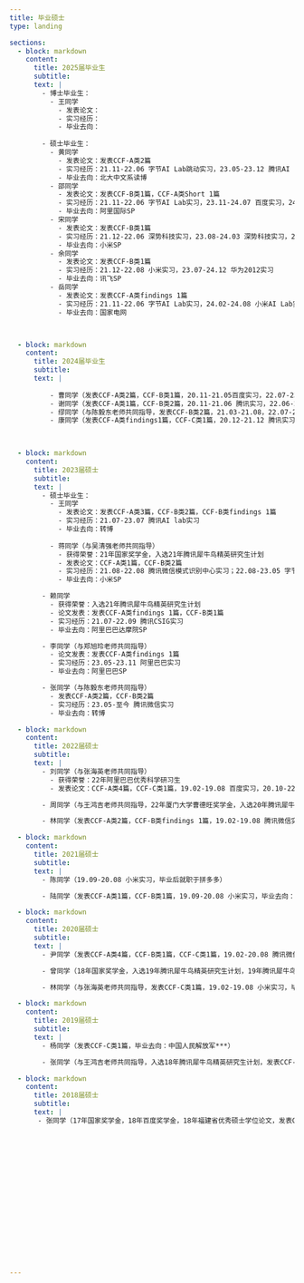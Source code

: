 ```yaml
---
title: 毕业硕士
type: landing

sections:
  - block: markdown
    content:
      title: 2025届毕业生
      subtitle:
      text: |
        - 博士毕业生：
          - 王同学
            - 发表论文：
            - 实习经历：
            - 毕业去向：
         
        - 硕士毕业生：
          - 黄同学
            - 发表论文：发表CCF-A类2篇
            - 实习经历：21.11-22.06 字节AI Lab跳动实习，23.05-23.12 腾讯AI Lab实习，24.03-25.04 vivo实习；曾获美团北斗计划、理想汽车“理想+”计划，
            - 毕业去向：北大中文系读博
          - 邵同学
            - 发表论文：发表CCF-B类1篇，CCF-A类Short 1篇
            - 实习经历：21.11-22.06 字节AI Lab实习，23.11-24.07 百度实习，24.07-24.12 阿里国际实习
            - 毕业去向：阿里国际SP
          - 宋同学
            - 发表论文：发表CCF-B类1篇
            - 实习经历：21.12-22.06 深势科技实习，23.08-24.03 深势科技实习，24.03-24.12 小米AI Lab实习
            - 毕业去向：小米SP
          - 余同学
            - 发表论文：发表CCF-B类1篇
            - 实习经历：21.12-22.08 小米实习，23.07-24.12 华为2012实习
            - 毕业去向：讯飞SP
          - 岳同学
            - 发表论文：发表CCF-A类findings 1篇
            - 实习经历：21.11-22.06 字节AI Lab实习，24.02-24.08 小米AI Lab实习
            - 毕业去向：国家电网



  - block: markdown
    content:
      title: 2024届毕业生
      subtitle:
      text: |
        
          - 曹同学（发表CCF-A类2篇，CCF-B类1篇，20.11-21.05百度实习，22.07-23.07 阿里达摩院实习，23.07-24.02 字节跳动实习，毕业去向：网易SSP）
          - 谢同学（发表CCF-A类1篇，CCF-B类2篇，20.11-21.06 腾讯实习，22.06-24.05 阿里达摩院实习，毕业去向：交通银行管培生）
          - 缪同学（与陈毅东老师共同指导，发表CCF-B类2篇，21.03-21.08，22.07-23.09 小米AI Lab实习，毕业去向：理想汽车"理想+"计划）
          - 康同学（发表CCF-A类findings1篇，CCF-C类1篇，20.12-21.12 腾讯实习；22.07-24.02 字节AI Lab实习，毕业去向：字节SP）
        


  - block: markdown
    content:
      title: 2023届硕士
      subtitle:
      text: |
        - 硕士毕业生：
          - 王同学
            - 发表论文：发表CCF-A类3篇，CCF-B类2篇，CCF-B类findings 1篇
            - 实习经历：21.07-23.07 腾讯AI lab实习
            - 毕业去向：转博
        
          - 蒋同学（与吴清强老师共同指导）
            - 获得荣誉：21年国家奖学金，入选21年腾讯犀牛鸟精英研究生计划
            - 发表论文：CCF-A类1篇，CCF-B类2篇
            - 实习经历：21.08-22.08 腾讯微信模式识别中心实习；22.08-23.05 字节跳动AI Lab实习
            - 毕业去向：小米SP

        - 赖同学
          - 获得荣誉：入选21年腾讯犀牛鸟精英研究生计划
          - 论文发表：发表CCF-A类findings 1篇，CCF-B类1篇
          - 实习经历：21.07-22.09 腾讯CSIG实习
          - 毕业去向：阿里巴巴达摩院SP

        - 李同学（与郑旭玲老师共同指导）
          - 论文发表：发表CCF-A类findings 1篇
          - 实习经历：23.05-23.11 阿里巴巴实习
          - 毕业去向：阿里巴巴SP

        - 张同学（与陈毅东老师共同指导）
          - 发表CCF-A类2篇，CCF-B类2篇
          - 实习经历：23.05-至今 腾讯微信实习
          - 毕业去向：转博

  - block: markdown
    content:
      title: 2022届硕士
      subtitle:
      text: |
        - 刘同学（与张海英老师共同指导）
          - 获得荣誉：22年阿里巴巴优秀科学研习生
          - 发表论文：CCF-A类4篇，CCF-C类1篇，19.02-19.08 百度实习，20.10-22.05 阿里巴巴达摩院实习，毕业去向：密歇根大学攻博

        - 周同学（与王鸿吉老师共同指导，22年厦门大学曹德旺奖学金，入选20年腾讯犀牛鸟精英研究生计划，获20年腾讯犀牛鸟精英研究生计划突破进取奖，发表CCF-A类3篇，CCF-B类1篇，19.02-19.08 百度实习；20.09-22.05 腾讯微信模式识别中心实习，毕业去向：腾讯SSP）

        - 林同学（发表CCF-A类2篇，CCF-B类findings 1篇，19.02-19.08 腾讯微信实习，20.10-22.05 阿里巴巴达摩院实习，毕业去向：阿里巴巴达摩院SP）

  - block: markdown
    content:
      title: 2021届硕士
      subtitle:
      text: |
        - 陈同学（19.09-20.08 小米实习，毕业后就职于拼多多）

        - 陆同学（发表CCF-A类1篇，CCF-B类1篇，19.09-20.08 小米实习，毕业去向：腾讯SSP）

  - block: markdown
    content:
      title: 2020届硕士
      subtitle:
      text: |
        - 尹同学（发表CCF-A类4篇，CCF-B类1篇，CCF-C类1篇，19.02-20.08 腾讯微信实习，毕业去向：西湖大学攻博）

        - 曾同学（18年国家奖学金，入选19年腾讯犀牛鸟精英研究生计划，19年腾讯犀牛鸟精英研究生计划三等奖学金，20年厦门大学吴宣恭奖学金，发表CCF-A类2篇，CCF-B类4篇，19.02-19.05 清华实习，19.06-20.05 腾讯实习，毕业去向：腾讯大咖）

        - 林同学（与张海英老师共同指导，发表CCF-C类1篇，19.02-19.08 小米实习，毕业去向：华为研究院）

  - block: markdown
    content:
      title: 2019届硕士
      subtitle:
      text: |
        - 杨同学（发表CCF-C类1篇，毕业去向：中国人民解放军***）

        - 张同学（与王鸿吉老师共同指导，入选18年腾讯犀牛鸟精英研究生计划，发表CCF-A类2篇，CCF-A类中文期刊1篇，18.10-19.04 腾讯实习；毕业去向：腾讯）

  - block: markdown
    content:
      title: 2018届硕士
      subtitle:
      text: |
       - 张同学（17年国家奖学金，18年百度奖学金，18年福建省优秀硕士学位论文，发表CCF-A类4篇，CCF-B类10篇，CCF-C类2篇，18.02-18.08 百度实习，毕业去向：爱丁堡大学攻博）

        
















---
```

